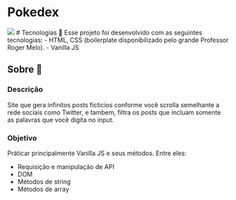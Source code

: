 # Pokedex
<img src="src/assets/images/app.gif" />
# Tecnologias 🚀 
Esse projeto foi desenvolvido com as seguintes tecnologias:
- HTML, CSS (boilerplate disponibilizado pelo grande Professor Roger Melo).
- Vanilla JS

## Sobre 📖


### Descrição
Site que gera infinitos posts ficticios conforme você scrolla semelhante a rede sociais como Twitter, e tambem,
filtra os posts que incluam somente as palavras que você digita no input.


### Objetivo
Práticar principalmente Vanilla JS e seus métodos. Entre eles:

- Requisição e manipulação de API
- DOM
- Métodos de string
- Métodos de array
